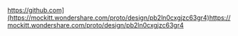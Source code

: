 https://github.com](https://mockitt.wondershare.com/proto/design/pb2ln0cxgjzc63gr4)https://mockitt.wondershare.com/proto/design/pb2ln0cxgjzc63gr4
